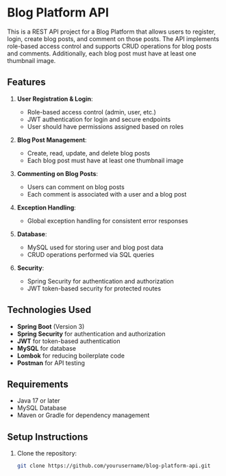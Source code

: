 # Blog Platform API

This is a REST API project for a Blog Platform that allows users to register, login, create blog posts, and comment on those posts. The API implements role-based access control and supports CRUD operations for blog posts and comments. Additionally, each blog post must have at least one thumbnail image.

## Features

1. **User Registration & Login**:
    - Role-based access control (admin, user, etc.)
    - JWT authentication for login and secure endpoints
    - User should have permissions assigned based on roles

2. **Blog Post Management**:
    - Create, read, update, and delete blog posts
    - Each blog post must have at least one thumbnail image

3. **Commenting on Blog Posts**:
    - Users can comment on blog posts
    - Each comment is associated with a user and a blog post

4. **Exception Handling**:
    - Global exception handling for consistent error responses

5. **Database**:
    - MySQL used for storing user and blog post data
    - CRUD operations performed via SQL queries

6. **Security**:
    - Spring Security for authentication and authorization
    - JWT token-based security for protected routes

## Technologies Used

- **Spring Boot** (Version 3)
- **Spring Security** for authentication and authorization
- **JWT** for token-based authentication
- **MySQL** for database
- **Lombok** for reducing boilerplate code
- **Postman** for API testing

## Requirements

- Java 17 or later
- MySQL Database
- Maven or Gradle for dependency management

## Setup Instructions

1. Clone the repository:

   ```bash
   git clone https://github.com/yourusername/blog-platform-api.git
